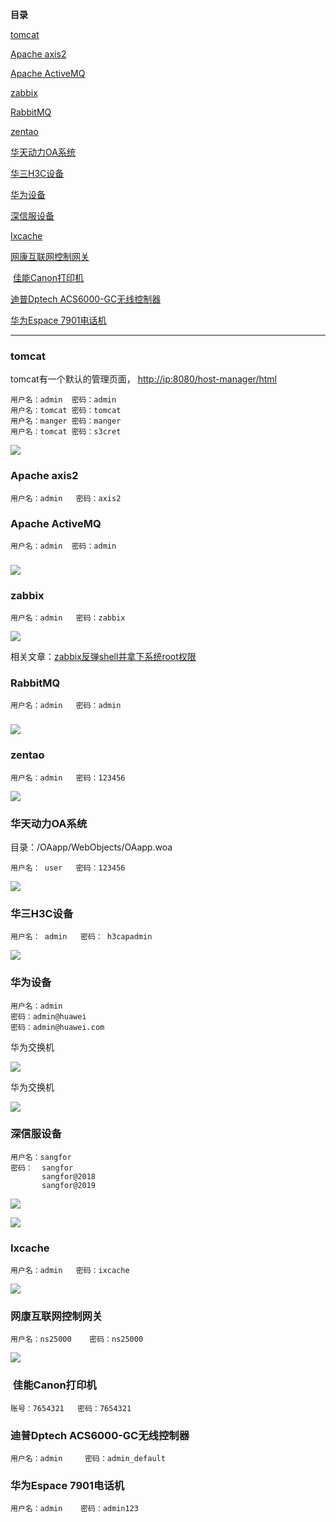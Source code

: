 **目录**

[tomcat](#t0)

[Apache axis2](#t1)

[Apache ActiveMQ](#t2)

[zabbix](#t3)

[RabbitMQ](#t4)

[zentao](#t5)

[华天动力OA系统](#t6)

[华三H3C设备](#t7)

[华为设备](#t8)

[深信服设备](#t9)

[Ixcache](#t10)

[网康互联网控制网关](#t11)

 [佳能Canon打印机](#t12)

[迪普Dptech ACS6000-GC无线控制器](#t13)

[华为Espace 7901电话机](#t14)

* * *

### tomcat

tomcat有一个默认的管理页面， [http://ip:8080/host-manager/html](http://127.0.0.1:8080/host-manager/html)   

```
用户名：admin  密码：admin      
用户名：tomcat 密码：tomcat      
用户名：manger 密码：manger      
用户名：tomcat 密码：s3cret
```


![](https://img-blog.csdnimg.cn/20190503211011591.png?x-oss-process=image/watermark,type_ZmFuZ3poZW5naGVpdGk,shadow_10,text_aHR0cHM6Ly9ibG9nLmNzZG4ubmV0L3FxXzM2MTE5MTky,size_16,color_FFFFFF,t_70)

### Apache axis2

```
用户名：admin   密码：axis2
```


### Apache ActiveMQ

```
用户名：admin  密码：admin
```


### ![](https://img-blog.csdnimg.cn/20190927170246256.png?x-oss-process=image/watermark,type_ZmFuZ3poZW5naGVpdGk,shadow_10,text_aHR0cHM6Ly9ibG9nLmNzZG4ubmV0L3FxXzM2MTE5MTky,size_16,color_FFFFFF,t_70)

### zabbix

```
用户名：admin   密码：zabbix
```


![](https://img-blog.csdnimg.cn/20190426094352111.png?x-oss-process=image/watermark,type_ZmFuZ3poZW5naGVpdGk,shadow_10,text_aHR0cHM6Ly9ibG9nLmNzZG4ubmV0L3FxXzM2MTE5MTky,size_16,color_FFFFFF,t_70)

相关文章：[zabbix反弹shell并拿下系统root权限](https://mp.weixin.qq.com/s?__biz=MzAxMjE3ODU3MQ==&mid=2650451002&idx=3&sn=f384ded0fde634ef0aab41183a42e0a1&chksm=83bbc9deb4cc40c83e6aa13f940aec965706bcd61281327f1daa87ef30c2db4550bc61d28560&mpshare=1&scene=1&srcid=0412X1cKdPESlPuBpKbpj4Nx&sharer_sharetime=1586676670980&sharer_shareid=a12f834461b510ae1828dcc9a9328315&key=c31cce5eab85a94a58037d3845bcbccad6fc4a43658a72f7cae0466f044e321e27d7f04157ce3b8e6f8779e520d1f1545b048a9985e11560fab7afb38126582b9de7a5055120ea15b502aac0a93711ae&ascene=1&uin=MjIwMDQzNjQxOQ%3D%3D&devicetype=Windows+10&version=62090045&lang=zh_CN&exportkey=A94R4lbTlJmStn4K8vbVypU%3D&pass_ticket=Ju17xnt4bMtyDW1ZcpDT%2F2gfMrZHglyGXUHHB5Amj3GFvXGjIZ3mOUON2zOJ5c%2BY)

### RabbitMQ

```
用户名：admin   密码：admin
```


### ![](https://img-blog.csdnimg.cn/20190927161707220.png?x-oss-process=image/watermark,type_ZmFuZ3poZW5naGVpdGk,shadow_10,text_aHR0cHM6Ly9ibG9nLmNzZG4ubmV0L3FxXzM2MTE5MTky,size_16,color_FFFFFF,t_70)

### zentao

```
用户名：admin   密码：123456
```


![](https://img-blog.csdnimg.cn/20190425162149748.png?x-oss-process=image/watermark,type_ZmFuZ3poZW5naGVpdGk,shadow_10,text_aHR0cHM6Ly9ibG9nLmNzZG4ubmV0L3FxXzM2MTE5MTky,size_16,color_FFFFFF,t_70)

### 华天动力OA系统

目录：/OAapp/WebObjects/OAapp.woa

```
用户名： user   密码：123456
```


![](https://img-blog.csdnimg.cn/20190426155717300.png?x-oss-process=image/watermark,type_ZmFuZ3poZW5naGVpdGk,shadow_10,text_aHR0cHM6Ly9ibG9nLmNzZG4ubmV0L3FxXzM2MTE5MTky,size_16,color_FFFFFF,t_70)

### 华三H3C设备

```
用户名： admin   密码： h3capadmin
```


![](https://img-blog.csdnimg.cn/20190517113326999.png?x-oss-process=image/watermark,type_ZmFuZ3poZW5naGVpdGk,shadow_10,text_aHR0cHM6Ly9ibG9nLmNzZG4ubmV0L3FxXzM2MTE5MTky,size_16,color_FFFFFF,t_70)

### 华为设备

```
用户名：admin         
密码：admin@huawei      
密码：admin@huawei.com
```


华为交换机

![](https://img-blog.csdnimg.cn/20190605134954873.png?x-oss-process=image/watermark,type_ZmFuZ3poZW5naGVpdGk,shadow_10,text_aHR0cHM6Ly9ibG9nLmNzZG4ubmV0L3FxXzM2MTE5MTky,size_16,color_FFFFFF,t_70)

华为交换机

![](https://img-blog.csdnimg.cn/20190803094756857.png?x-oss-process=image/watermark,type_ZmFuZ3poZW5naGVpdGk,shadow_10,text_aHR0cHM6Ly9ibG9nLmNzZG4ubmV0L3FxXzM2MTE5MTky,size_16,color_FFFFFF,t_70)

### 深信服设备

```
用户名：sangfor      
密码：  sangfor      
       sangfor@2018      
       sangfor@2019
```


![](https://img-blog.csdnimg.cn/20190803094844482.png?x-oss-process=image/watermark,type_ZmFuZ3poZW5naGVpdGk,shadow_10,text_aHR0cHM6Ly9ibG9nLmNzZG4ubmV0L3FxXzM2MTE5MTky,size_16,color_FFFFFF,t_70)

![](https://img-blog.csdnimg.cn/20190803094856544.png?x-oss-process=image/watermark,type_ZmFuZ3poZW5naGVpdGk,shadow_10,text_aHR0cHM6Ly9ibG9nLmNzZG4ubmV0L3FxXzM2MTE5MTky,size_16,color_FFFFFF,t_70)

### Ixcache

```
用户名：admin   密码：ixcache
```


![](https://img-blog.csdnimg.cn/20190806192547181.png?x-oss-process=image/watermark,type_ZmFuZ3poZW5naGVpdGk,shadow_10,text_aHR0cHM6Ly9ibG9nLmNzZG4ubmV0L3FxXzM2MTE5MTky,size_16,color_FFFFFF,t_70)

### 网康互联网控制网关

```
用户名：ns25000    密码：ns25000
```


![](https://img-blog.csdnimg.cn/20200928225258232.png?x-oss-process=image/watermark,type_ZmFuZ3poZW5naGVpdGk,shadow_10,text_aHR0cHM6Ly9ibG9nLmNzZG4ubmV0L3FxXzM2MTE5MTky,size_16,color_FFFFFF,t_70)

###  佳能Canon打印机

```
账号：7654321   密码：7654321
```


### ****迪普Dptech ACS6000-GC无线控制器****

```
用户名：admin     密码：admin_default
```


### ****华为Espace 7901电话机****

```
用户名：admin    密码：admin123
```
